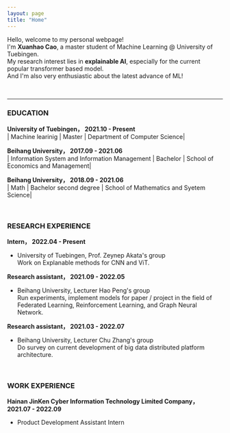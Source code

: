 ```yaml
---
layout: page
title: "Home"
---
```


Hello, welcome to my personal webpage!  
I'm **Xuanhao Cao**, a master student of Machine Learning @ University of Tuebingen.  
My research interest lies in **explainable AI**, especially for the current popular transformer based model.  
And I'm also very enthusiastic about the latest advance of ML!  

<br/>
<hr/>

### **EDUCATION**
**University of Tuebingen，      2021.10 - Present** <br/>
| Machine learinig | Master | Department of Computer Science|

**Beihang University，      2017.09 - 2021.06** <br/>
| Information System and Information Management | Bachelor | School of Economics and Management|

**Beihang University，      2018.09 - 2021.06** <br/>
| Math | Bachelor second degree | School of Mathematics and Syetem Science|

<br/>

### **RESEARCH EXPERIENCE**
**Intern，    2022.04 - Present**
* University of Tuebingen, Prof. Zeynep Akata's group  <br/>
Work on Explanable methods for CNN and ViT.

**Research assistant，    2021.09 - 2022.05**
* Beihang University, Lecturer Hao Peng's group <br/>
Run experiments, implement models for paper / project in the field of Federated Learning, Reinforcement Learning, and Graph Neural Network.

**Research assistant，     2021.03 - 2022.07**
* Beihang University, Lecturer Chu Zhang's group <br/>
Do survey on current development of big data distributed platform architecture.

<br/>

### **WORK EXPERIENCE**
**Hainan JinKen Cyber Information Technology Limited Company，       2021.07 - 2022.09** <br/>
* Product Development Assistant Intern



